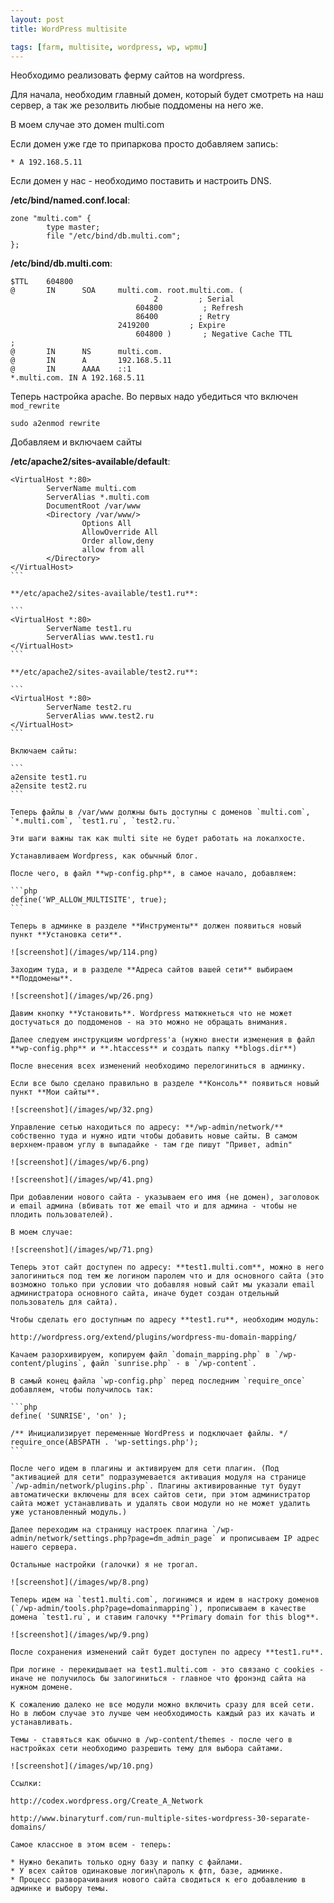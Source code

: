 ```yaml
---
layout: post
title: WordPress multisite

tags: [farm, multisite, wordpress, wp, wpmu]
---
```


Необходимо реализовать ферму сайтов на wordpress.

Для начала, необходим главный домен, который будет смотреть на наш сервер, а так же резолвить любые поддомены на него же.

В моем случае это домен multi.com

Если домен уже где то припаркова просто добавляем запись:

```
* A 192.168.5.11
```

Если домен у нас - необходимо поставить и настроить DNS.

**/etc/bind/named.conf.local**:

```
zone "multi.com" {
        type master;
        file "/etc/bind/db.multi.com";
};
```

**/etc/bind/db.multi.com**:

```
$TTL    604800
@       IN      SOA     multi.com. root.multi.com. (
                                2         ; Serial
                            604800         ; Refresh
                            86400         ; Retry
                        2419200         ; Expire
                            604800 )       ; Negative Cache TTL
;
@       IN      NS      multi.com.
@       IN      A       192.168.5.11
@       IN      AAAA    ::1
*.multi.com. IN A 192.168.5.11
```

Теперь настройка apache. Во первых надо убедиться что включен `mod_rewrite`

```
sudo a2enmod rewrite
```

Добавляем и включаем сайты

**/etc/apache2/sites-available/default**:

````
<VirtualHost *:80>
        ServerName multi.com
        ServerAlias *.multi.com
        DocumentRoot /var/www
        <Directory /var/www/>
                Options All
                AllowOverride All
                Order allow,deny
                allow from all
        </Directory>
</VirtualHost>
```

**/etc/apache2/sites-available/test1.ru**:

```
<VirtualHost *:80>
        ServerName test1.ru
        ServerAlias www.test1.ru
</VirtualHost>
```

**/etc/apache2/sites-available/test2.ru**:

```
<VirtualHost *:80>
        ServerName test2.ru
        ServerAlias www.test2.ru
</VirtualHost>
```

Включаем сайты:

```
a2ensite test1.ru
a2ensite test2.ru
```

Теперь файлы в /var/www должны быть доступны с доменов `multi.com`, `*.multi.com`, `test1.ru`, `test2.ru.`

Эти шаги важны так как multi site не будет работать на локалхосте.

Устанавливаем Wordpress, как обычный блог.

После чего, в файл **wp-config.php**, в самое начало, добавляем:

```php
define('WP_ALLOW_MULTISITE', true);
```

Теперь в админке в разделе **Инструменты** должен появиться новый пункт **Установка сети**.

![screenshot](/images/wp/114.png)

Заходим туда, и в разделе **Адреса сайтов вашей сети** выбираем **Поддомены**.

![screenshot](/images/wp/26.png)

Давим кнопку **Установить**. Wordpress матюкнеться что не может достучаться до поддоменов - на это можно не обращать внимания.

Далее следуем инструкциям wordpress'а (нужно внести изменения в файл **wp-config.php** и **.htaccess** и создать папку **blogs.dir**)

После внесения всех изменений необходимо перелогиниться в админку.

Если все было сделано правильно в разделе **Консоль** появиться новый пункт **Мои сайты**.

![screenshot](/images/wp/32.png)

Управление сетью находиться по адресу: **/wp-admin/network/** собственно туда и нужно идти чтобы добавить новые сайты. В самом верхнем-правом углу в выпадайке - там где пишут "Привет, admin"

![screenshot](/images/wp/6.png)

![screenshot](/images/wp/41.png)

При добавлении нового сайта - указываем его имя (не домен), заголовок и email админа (вбивать тот же email что и для админа - чтобы не плодить пользователей).

В моем случае:

![screenshot](/images/wp/71.png)

Теперь этот сайт доступен по адресу: **test1.multi.com**, можно в него залогиниться под тем же логином паролем что и для основного сайта (это возможно только при условии что добавляя новый сайт мы указали email администратора основного сайта, иначе будет создан отдельный пользователь для сайта).

Чтобы сделать его доступным по адресу **test1.ru**, необходим модуль:

http://wordpress.org/extend/plugins/wordpress-mu-domain-mapping/

Качаем разорхивируем, копируем файл `domain_mapping.php` в `/wp-content/plugins`, файл `sunrise.php` - в `/wp-content`.

В самый конец файла `wp-config.php` перед последним `require_once` добавляем, чтобы получилось так:

```php
define( 'SUNRISE', 'on' );

/** Инициализирует переменные WordPress и подключает файлы. */
require_once(ABSPATH . 'wp-settings.php');
```

После чего идем в плагины и активируем для сети плагин. (Под "активацией для сети" подразумевается активация модуля на странице `/wp-admin/network/plugins.php`. Плагины активированные тут будут автоматически включены для всех сайтов сети, при этом администратор сайта может устанавливать и удалять свои модули но не может удалить уже установленный модуль.)

Далее переходим на страницу настроек плагина `/wp-admin/network/settings.php?page=dm_admin_page` и прописываем IP адрес нашего сервера.

Остальные настройки (галочки) я не трогал.

![screenshot](/images/wp/8.png)

Теперь идем на `test1.multi.com`, логинимся и идем в настроку доменов (`/wp-admin/tools.php?page=domainmapping`), прописываем в качестве домена `test1.ru`, и ставим галочку **Primary domain for this blog**.

![screenshot](/images/wp/9.png)

После сохранения изменений сайт будет доступен по адресу **test1.ru**.

При логине - перекидывает на test1.multi.com - это связано с cookies - иначе не получилось бы залогиниться - главное что фронэнд сайта на нужном домене.

К сожалению далеко не все модули можно включить сразу для всей сети. Но в любом случае это лучше чем необходимость каждый раз их качать и устанавливать.

Темы - ставяться как обычно в /wp-content/themes - после чего в настройках сети необходимо разрешить тему для выбора сайтами.

![screenshot](/images/wp/10.png)

Ссылки:

http://codex.wordpress.org/Create_A_Network

http://www.binaryturf.com/run-multiple-sites-wordpress-30-separate-domains/

Самое классное в этом всем - теперь:

* Нужно бекапить только одну базу и папку с файлами.
* У всех сайтов одинаковые логин\пароль к фтп, базе, админке.
* Процесс разворачивания нового сайта сводиться к его добавлению в админке и выбору темы.
